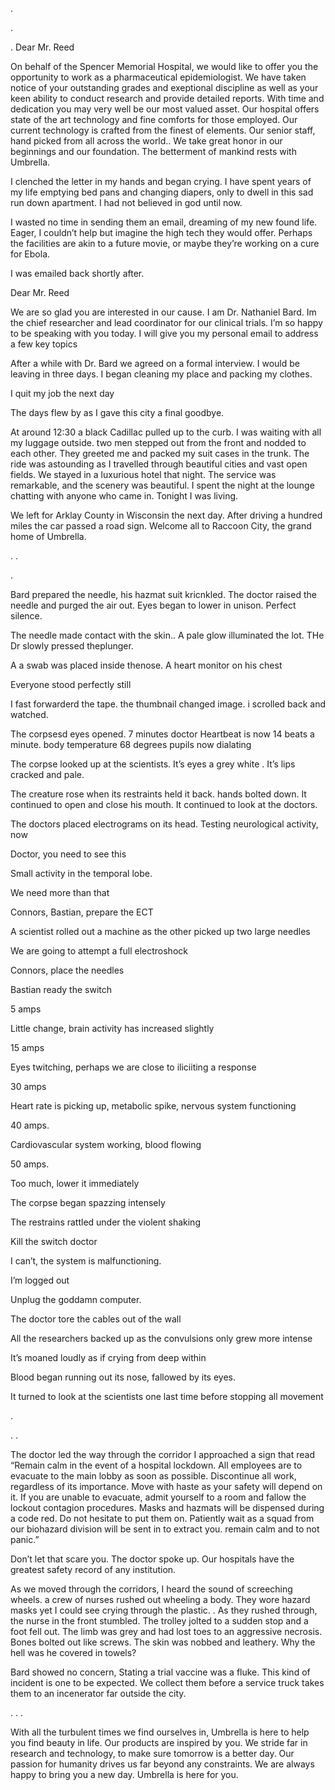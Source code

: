 
.

.

.
Dear Mr. Reed

On behalf of the Spencer Memorial Hospital, we would like to offer you the opportunity to work as a pharmaceutical epidemiologist. We have taken notice of your outstanding grades and exeptional discipline as well as your keen ability to conduct research and provide detailed reports. With time and dedication you may very well be our most valued asset.  Our hospital offers state of the art technology and fine comforts for those employed. Our current technology is crafted from the finest of elements. Our senior staff, hand picked from all across the world.. We take great honor in our beginnings and our foundation. The betterment of mankind rests with Umbrella.

I clenched the letter in my hands and began crying. I have spent years of my life emptying bed pans and changing diapers, only to dwell in this sad run down apartment. I had not believed in god until now. 

I wasted no time in sending them an email, dreaming of my new found life. Eager, I couldn’t help but imagine the high tech they would offer. Perhaps the facilities are akin to a future movie, or maybe they’re working on a cure for Ebola. 

I was emailed back shortly after. 

Dear Mr. Reed

We are so glad you are interested in our cause. I am Dr. Nathaniel Bard. Im the chief researcher and lead coordinator for our clinical trials. I’m so happy to be speaking with you today. I will give you my personal email to address a few key topics

After a while with Dr. Bard we agreed on a formal interview. I would be leaving in three days. I began cleaning my place and packing my clothes.

I quit my job the next day

The days flew by as I gave this city a final goodbye. 

At around 12:30 a black Cadillac pulled up to the curb. I was waiting with all my luggage outside. two men stepped out from the front and nodded to each other. They greeted me and packed my suit cases in the trunk. The ride was astounding as I travelled through beautiful cities and vast open fields. We stayed in a luxurious hotel that night. The service was remarkable, and the scenery was beautiful. I spent the night at the lounge chatting with anyone who came in. Tonight I was living. 

We left for Arklay County in Wisconsin the next day. After driving a hundred miles the car passed a road sign.  Welcome all to Raccoon City, the grand home of Umbrella. 


.
.

.

Bard prepared the needle, his hazmat suit kricnkled. The doctor raised the needle and purged the air out.
Eyes began to lower in unison. Perfect silence. 

The needle made contact with the skin.. 
A pale glow illuminated the lot. 
THe Dr slowly pressed theplunger.


A a swab was placed inside thenose. 
A heart monitor on his chest

Everyone stood perfectly still

I fast forwarderd the tape.
the thumbnail changed image. i scrolled back and watched.


The corpsesd eyes opened. 
7 minutes doctor
Heartbeat is now 14 beats a minute.
body temperature 68 degrees 
pupils now dialating

The corpse looked up at the scientists. It’s eyes a grey white . It’s lips cracked and pale.

The creature rose when its restraints held it back. hands bolted down.  It continued to open and close his mouth. It continued to look at the doctors. 

The doctors placed electrograms on its head. 
Testing neurological activity, now

Doctor, you need to see this 

Small activity in the temporal lobe. 

We need more than that

Connors, Bastian, prepare the ECT

A scientist rolled out a machine as the other picked up two large needles 

We are going to attempt a full electroshock

Connors, place the needles

Bastian ready the switch

5 amps

Little change, brain activity has increased slightly 

15 amps

Eyes twitching, perhaps we are close to iliciiting a response

30 amps

Heart rate is picking up, metabolic spike, nervous system functioning

40 amps. 

Cardiovascular system working, blood flowing

50 amps.

Too much, lower it immediately

The corpse began spazzing intensely

The restrains rattled under the violent shaking

Kill the switch doctor

I can’t, the system is malfunctioning.

I’m logged out

Unplug the goddamn computer. 

The doctor tore the cables out of the wall

All the researchers backed up as the convulsions only grew more intense

It’s moaned loudly as if crying from deep within 

Blood began running out its nose, fallowed by its eyes. 

It turned to look at the scientists one last time before stopping all movement 

.

.
.


The doctor led the way through the corridor
I approached a sign that read 
“Remain calm in the event of a hospital lockdown. All employees are to evacuate to the main lobby as soon as possible. Discontinue all work, regardless of its importance. Move with haste as your safety will depend on it. If you are unable to evacuate, admit yourself to a room and fallow the lockout contagion procedures. Masks and hazmats will be dispensed during a code red. Do not hesitate to put them on. Patiently wait as a squad from our biohazard division will be sent in to extract you. remain calm and to not panic.”

Don’t let that scare you. The doctor spoke up. Our hospitals have the greatest safety record of any institution.

As we moved through the corridors, I heard the sound of screeching wheels. a crew of nurses rushed out  wheeling a body. They wore hazard masks yet I could see crying through the plastic. . As they rushed through, the nurse in the front stumbled. The trolley jolted to a sudden stop and a foot fell out. The limb was grey and had lost toes to an aggressive necrosis. Bones bolted out like screws. The skin was nobbed and leathery. Why the hell was he covered in towels? 

Bard showed no concern, Stating a trial vaccine was a fluke. This kind of incident is one to be expected. We collect them before a service truck takes them to an incenerator far outside the city.

.
.
.

With all the turbulent times we find ourselves in, Umbrella is here to help you find beauty in life. Our products are inspired by you. We stride far in research and technology, to make sure tomorrow is a better day. Our passion for humanity drives us far beyond any  constraints. We are always happy to bring you a new day. Umbrella is here for you.